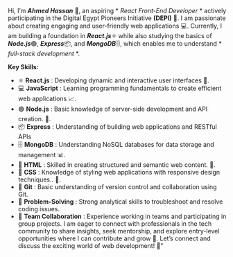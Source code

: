 Hi, I’m ***Ahmed Hassan*** 👋, an aspiring * *React Front-End Developer* * actively participating in the Digital Egypt Pioneers Initiative **(DEPI)** 🌟. I am passionate about creating engaging and user-friendly web applications 💻. Currently, I am building a foundation in ***React.js***⚛️ while also studying the basics of ***Node.js***🟢, ***Express***📦, and ***MongoDB***🗄️, which enables me to understand * *full-stack development* *.

**Key Skills:**

- ⚛️ **React.js** : Developing dynamic and interactive user interfaces 🎨.
- 💻 **JavaScript** : Learning programming fundamentals to create efficient web applications 📈.
- 🟢 **Node.js** : Basic knowledge of server-side development and API creation. 🔧.
- 📦 **Express** : Understanding of building web applications and RESTful APIs
- 🗄️ **MongoDB** : Understanding NoSQL databases for data storage and management 📊.
- 🎨 **HTML** : Skilled in creating structured and semantic web content. 📱.
- 🎨 **CSS** : Knowledge of styling web applications with responsive design techniques.. 📱.
- 🐙 **Git** : Basic understanding of version control and collaboration using Git.
- 🧩 **Problem-Solving** : Strong analytical skills to troubleshoot and resolve coding issues.
- 🤝 **Team Collaboration** : Experience working in teams and participating in group projects.
I am eager to connect with professionals in the tech community to share insights, seek mentorship, and explore entry-level opportunities where I can contribute and grow 🌱. Let’s connect and discuss the exciting world of web development! 🤝"
<!--
**AhmedHassan1241/AhmedHassan1241** is a ✨ _special_ ✨ repository because its `README.md` (this file) appears on your GitHub profile.

Here are some ideas to get you started:

- 🔭 I’m currently working on ...
- 🌱 I’m currently learning ...
- 👯 I’m looking to collaborate on ...
- 🤔 I’m looking for help with ...
- 💬 Ask me about ...
- 📫 How to reach me: ...
- 😄 Pronouns: ...
- ⚡ Fun fact: ...
-->
